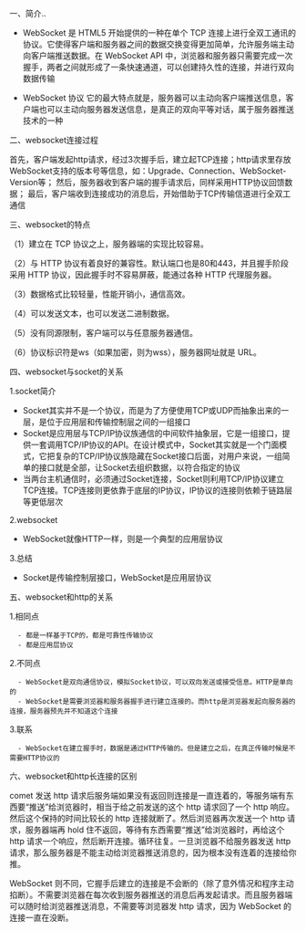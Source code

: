 一、简介..

 - WebSocket 是 HTML5 开始提供的一种在单个 TCP 连接上进行全双工通讯的协议。它使得客户端和服务器之间的数据交换变得更加简单，允许服务端主动向客户端推送数据。在 WebSocket API 中，浏览器和服务器只需要完成一次握手，两者之间就形成了一条快速通道，可以创建持久性的连接，并进行双向数据传输
 
 - WebSocket 协议 它的最大特点就是，服务器可以主动向客户端推送信息，客户端也可以主动向服务器发送信息，是真正的双向平等对话，属于服务器推送技术的一种




二、websocket连接过程

首先，客户端发起http请求，经过3次握手后，建立起TCP连接；http请求里存放WebSocket支持的版本号等信息，如：Upgrade、Connection、WebSocket-Version等；
然后，服务器收到客户端的握手请求后，同样采用HTTP协议回馈数据；
最后，客户端收到连接成功的消息后，开始借助于TCP传输信道进行全双工通信

三、websocket的特点

（1）建立在 TCP 协议之上，服务器端的实现比较容易。

（2）与 HTTP 协议有着良好的兼容性。默认端口也是80和443，并且握手阶段采用 HTTP 协议，因此握手时不容易屏蔽，能通过各种 HTTP 代理服务器。

（3）数据格式比较轻量，性能开销小，通信高效。

（4）可以发送文本，也可以发送二进制数据。

（5）没有同源限制，客户端可以与任意服务器通信。

（6）协议标识符是ws（如果加密，则为wss），服务器网址就是 URL。

四、websocket与socket的关系

 1.socket简介

  - Socket其实并不是一个协议，而是为了方便使用TCP或UDP而抽象出来的一层，是位于应用层和传输控制层之间的一组接口
  - Socket是应用层与TCP/IP协议族通信的中间软件抽象层，它是一组接口，提供一套调用TCP/IP协议的API。在设计模式中，Socket其实就是一个门面模式，它把复杂的TCP/IP协议族隐藏在Socket接口后面，对用户来说，一组简单的接口就是全部，让Socket去组织数据，以符合指定的协议
  - 当两台主机通信时，必须通过Socket连接，Socket则利用TCP/IP协议建立TCP连接。TCP连接则更依靠于底层的IP协议，IP协议的连接则依赖于链路层等更低层次

 2.websocket

  - WebSocket就像HTTP一样，则是一个典型的应用层协议

 3.总结

  - Socket是传输控制层接口，WebSocket是应用层协议


五、websocket和http的关系

   1.相同点

      - 都是一样基于TCP的，都是可靠性传输协议
      - 都是应用层协议 

   2.不同点

      - WebSocket是双向通信协议，模拟Socket协议，可以双向发送或接受信息。HTTP是单向的
      - WebSocket是需要浏览器和服务器握手进行建立连接的。而http是浏览器发起向服务器的连接，服务器预先并不知道这个连接


   3.联系

      - WebSocket在建立握手时，数据是通过HTTP传输的。但是建立之后，在真正传输时候是不需要HTTP协议的

六、websocket和http长连接的区别


comet 发送 http 请求后服务端如果没有返回则连接是一直连着的，等服务端有东西要“推送”给浏览器时，相当于给之前发送的这个 http 请求回了一个 http 响应。然后这个保持的时间比较长的 http 连接就断了。然后浏览器再次发送一个 http 请求，服务器端再 hold 住不返回，等待有东西需要“推送”给浏览器时，再给这个 http 请求一个响应，然后断开连接。循环往复。一旦浏览器不给服务器发送 http 请求，那么服务器是不能主动给浏览器推送消息的，因为根本没有连着的连接给你推。

WebSocket 则不同，它握手后建立的连接是不会断的（除了意外情况和程序主动掐断）。不需要浏览器在每次收到服务器推送的消息后再发起请求。而且服务器端可以随时给浏览器推送消息，不需要等浏览器发 http 请求，因为 WebSocket 的连接一直在没断。

